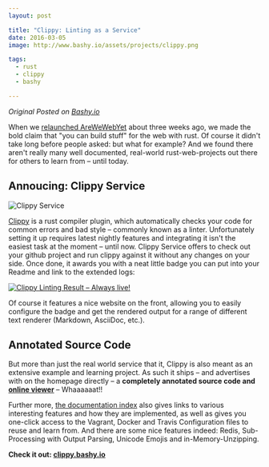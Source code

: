 ```yaml
---
layout: post

title: "Clippy: Linting as a Service"
date: 2016-03-05
image: http://www.bashy.io/assets/projects/clippy.png

tags:
  - rust
  - clippy
  - bashy

---
```


_Original Posted on [Bashy.io](http://www.bashy.io/news/2016/03/05/clippy-linting-as-a-service/)_


When we [relaunched AreWeWebYet](http://www.bashy.io/news/2016/02/16/we-are-back-baby/) about three weeks ago, we made the bold claim that "you can build stuff" for the web with rust. Of course it didn't take long before people asked: but what for example? And we found there aren't really many well documented, real-world rust-web-projects out there for others to learn from – until today.

## Annoucing: Clippy Service

![Clippy Service](http://www.bashy.io/assets/projects/clippy.png)

[Clippy](https://crates.io/crates/clippy) is a rust compiler plugin, which automatically checks your code for common errors and bad style – commonly known as a linter. Unfortunately setting it up requires latest nightly features and integrating it isn't the easiest task at the moment – until now. Clippy Service offers to check out your github project and run clippy against it without any changes on your side. Once done, it awards you with a neat little badge you can put into your Readme and link to the extended logs:

[![Clippy Linting Result – Always live!](http://clippy.bashy.io/github/ligthyear/clippy-service/master/badge.svg)](http://clippy.bashy.io/github/ligthyear/clippy-service/master/log)


Of course it features a nice website on the front, allowing you to easily configure the badge and get the rendered output for a range of different text renderer (Markdown, AsciiDoc, etc.).

## Annotated Source Code

But more than just the real world service that it, Clippy is also meant as an extensive example and learning project. As such it ships – and advertises with on the homepage directly – a **completely annotated source code and [online viewer](http://clippy.bashy.io/docs/main.html)** – Whaaaaaat!!

Further more, [the documentation index](http://clippy.bashy.io/docs/main.html) also gives links to various interesting features and how they are implemented, as well as gives you one-click access to the Vagrant, Docker and Travis Configuration files to reuse and learn from. And there are some nice features indeed: Redis, Sub-Processing with Output Parsing, Unicode Emojis and in-Memory-Unzipping.

**Check it out: [clippy.bashy.io](http://clippy.bashy.io)**
